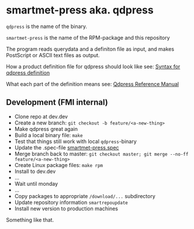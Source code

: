 # smartmet-press aka. qdpress

`qdpress` is the name of the binary.

`smartmet-press` is the name of the RPM-package and this repository

The program reads querydata and a definiton file as input, and makes PostScript or ASCII text files as output.

How a product definition file for qdpress should look like see:
[Syntax for qdpress definition](docs/Syntax-for-qdpress-definition.md)

What each part of the definition means see: [Qdpress Reference Manual](docs/Qdpress-Reference-Manual.md)

## Development (FMI internal)

* Clone repo at dev.dev
* Create a new branch: `git checkout -b feature/<a-new-thing>`
* Make qdpress great again
* Build a local binary file: `make`
* Test that things still work with local `qdpress`-binary
* Update the .spec-file [smartmet-press.spec](smartmet-press.spec)
* Merge branch back to master: `git checkout master; git merge --no-ff feature/<a-new-thing>`
* Create Linux package files: `make rpm`
* Install to dev.dev
* ...
* Wait until monday
* ...
* Copy packages to appropriate `/download/...` subdirectory
* Update repository information `smartrepoupdate`
* Install new version to production machines

Something like that.
